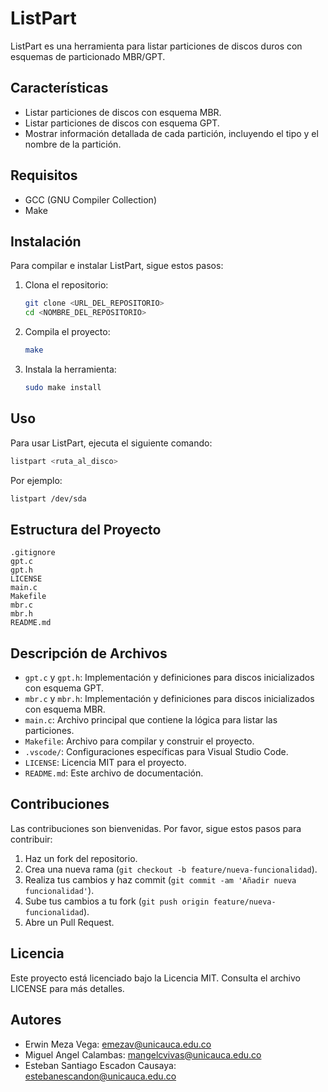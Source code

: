 # ListPart

ListPart es una herramienta para listar particiones de discos duros con esquemas de particionado MBR/GPT.

## Características

- Listar particiones de discos con esquema MBR.
- Listar particiones de discos con esquema GPT.
- Mostrar información detallada de cada partición, incluyendo el tipo y el nombre de la partición.

## Requisitos

- GCC (GNU Compiler Collection)
- Make

## Instalación

Para compilar e instalar ListPart, sigue estos pasos:

1. Clona el repositorio:
    ```sh
    git clone <URL_DEL_REPOSITORIO>
    cd <NOMBRE_DEL_REPOSITORIO>
    ```

2. Compila el proyecto:
    ```sh
    make
    ```

3. Instala la herramienta:
    ```sh
    sudo make install
    ```

## Uso

Para usar ListPart, ejecuta el siguiente comando:

```sh
listpart <ruta_al_disco>
```

Por ejemplo:

```sh
listpart /dev/sda
```

## Estructura del Proyecto

```
.gitignore
gpt.c
gpt.h
LICENSE
main.c
Makefile
mbr.c
mbr.h
README.md
```

## Descripción de Archivos

- `gpt.c` y `gpt.h`: Implementación y definiciones para discos inicializados con esquema GPT.
- `mbr.c` y `mbr.h`: Implementación y definiciones para discos inicializados con esquema MBR.
- `main.c`: Archivo principal que contiene la lógica para listar las particiones.
- `Makefile`: Archivo para compilar y construir el proyecto.
- `.vscode/`: Configuraciones específicas para Visual Studio Code.
- `LICENSE`: Licencia MIT para el proyecto.
- `README.md`: Este archivo de documentación.

## Contribuciones

Las contribuciones son bienvenidas. Por favor, sigue estos pasos para contribuir:

1. Haz un fork del repositorio.
2. Crea una nueva rama (`git checkout -b feature/nueva-funcionalidad`).
3. Realiza tus cambios y haz commit (`git commit -am 'Añadir nueva funcionalidad'`).
4. Sube tus cambios a tu fork (`git push origin feature/nueva-funcionalidad`).
5. Abre un Pull Request.

## Licencia

Este proyecto está licenciado bajo la Licencia MIT. Consulta el archivo LICENSE para más detalles.

## Autores

- Erwin Meza Vega: emezav@unicauca.edu.co
- Miguel Angel Calambas: mangelcvivas@unicauca.edu.co
- Esteban Santiago Escadon Causaya: estebanescandon@unicauca.edu.co